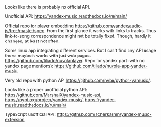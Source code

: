 Looks like there is probably no official API.

Unofficial API: https://yandex-music.readthedocs.io/ru/main/

Official repo for player embedding https://github.com/yandex/audio-js/tree/master/spec.
From the first glance it works with links to tracks. Thus link-to-song correspondence might not be totally fixed.
Though, hardly it changes, at least not often.

Some linux app integrating different services. But I can't find any API usage there, maybe it works with just web pages.
https://github.com/tiliado/nuvolaplayer.
Repo for yandex part (with no yandex page mentions): https://github.com/tiliado/nuvola-app-yandex-music.

Very old repo with python API https://github.com/nvbn/python-yamusic/.

Looks like a proper unofficial python API: https://github.com/MarshalX/yandex-music-api, https://pypi.org/project/yandex-music/, https://yandex-music.readthedocs.io/ru/main/

TypeScript unofficial API: https://github.com/acherkashin/yandex-music-extension
